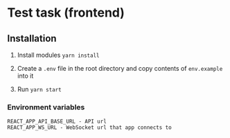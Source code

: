 # Test task (frontend)

## Installation

1. Install modules `yarn install`

2. Create a `.env` file in the root directory and copy contents of `env.example` into it

3. Run `yarn start`

### Environment variables

```
REACT_APP_API_BASE_URL - API url
REACT_APP_WS_URL - WebSocket url that app connects to
```
